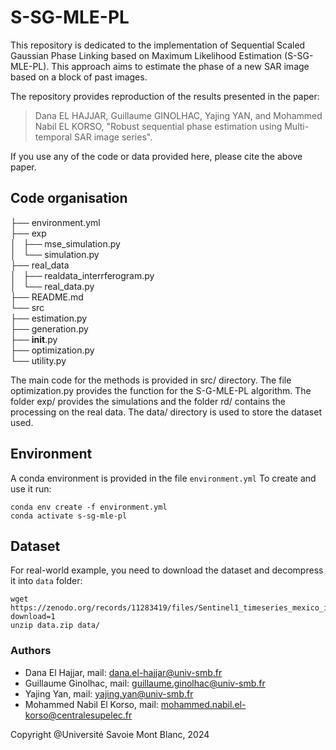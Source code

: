 # S-SG-MLE-PL

This repository is dedicated to the implementation of Sequential Scaled Gaussian Phase Linking based on Maximum Likelihood Estimation (S-SG-MLE-PL). This approach aims to estimate the phase of a new SAR image based on a block of past images. 

The repository provides reproduction of the results presented in the paper:
> Dana EL HAJJAR, Guillaume GINOLHAC, Yajing YAN, and Mohammed Nabil EL KORSO, "Robust sequential phase estimation using Multi-temporal SAR image series".

If you use any of the code or data provided here, please cite the above paper.

## Code organisation

├── environment.yml<br>
├── exp<br>
│   ├── mse_simulation.py<br>
│   └── simulation.py<br>
├── real_data<br>
│   ├── realdata_interrferogram.py<br>
│   └── real_data.py<br>
├── README.md<br>
└── src<br>
    ├── estimation.py<br>
    ├── generation.py<br>
    ├── __init__.py<br>
    ├── optimization.py<br>
    └── utility.py<br>


The main code for the methods is provided in src/ directory. The file optimization.py provides the function for the S-G-MLE-PL algorithm. The folder exp/ provides the simulations and the folder rd/ contains the processing on the real data. The data/ directory is used to store the dataset used. 


## Environment

A conda environment is provided in the file `environment.yml` To create and use it run:

```console
conda env create -f environment.yml
conda activate s-sg-mle-pl
```

## Dataset

For real-world example, you need to download the dataset and decompress it into `data` folder:

```console
wget https://zenodo.org/records/11283419/files/Sentinel1_timeseries_mexico_interfero.zip?download=1
unzip data.zip data/
```

### Authors

* Dana El Hajjar, mail: dana.el-hajjar@univ-smb.fr
* Guillaume Ginolhac, mail: guillaume.ginolhac@univ-smb.fr
* Yajing Yan, mail: yajing.yan@univ-smb.fr
* Mohammed Nabil El Korso, mail: mohammed.nabil.el-korso@centralesupelec.fr


Copyright @Université Savoie Mont Blanc, 2024


